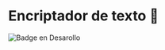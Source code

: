 # Encriptador de texto 🔐

 ![Badge en Desarollo](https://img.shields.io/badge/STATUS-EN%20DESAROLLO-green)

